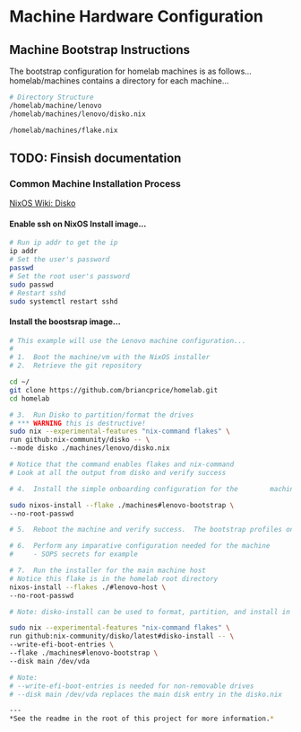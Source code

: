# Machine Hardware Configuration

## Machine Bootstrap Instructions

The bootstrap configuration for homelab machines is as follows...
homelab/machines contains a directory for each machine...
```sh
# Directory Structure
/homelab/machine/lenovo
/homelab/machines/lenovo/disko.nix

/homelab/machines/flake.nix
```
TODO: Finsish documentation
---

### Common Machine Installation Process

[NixOS Wiki: Disko](wiki.nixos.org/wiki/Disko)

#### Enable ssh on NixOS Install image...
```sh
# Run ip addr to get the ip
ip addr
# Set the user's password
passwd
# Set the root user's password
sudo passwd
# Restart sshd
sudo systemctl restart sshd
```
#### Install the boostsrap image...
```sh
# This example will use the Lenovo machine configuration...
#
# 1.  Boot the machine/vm with the NixOS installer
# 2.  Retrieve the git repository

cd ~/
git clone https://github.com/briancprice/homelab.git
cd homelab

# 3.  Run Disko to partition/format the drives
# *** WARNING this is destructive!
sudo nix --experimental-features "nix-command flakes" \
run github:nix-community/disko -- \
--mode disko ./machines/lenovo/disko.nix

# Notice that the command enables flakes and nix-command
# Look at all the output from disko and verify success

# 4.  Install the simple onboarding configuration for the        machine...

sudo nixos-install --flake ./machines#lenovo-bootstrap \
--no-root-passwd

# 5.  Reboot the machine and verify success.  The bootstrap profiles only have one user by default, this is root, you'll need to ssh into the machine using the key

# 6.  Perform any imparative configuration needed for the machine
#     - SOPS secrets for example

# 7.  Run the installer for the main machine host
# Notice this flake is in the homelab root directory
nixos-install --flakes ./#lenovo-host \
--no-root-passwd

```

```bash
# Note: disko-install can be used to format, partition, and install in one step

sudo nix --experimental-features "nix-command flakes" \
run github:nix-community/disko/latest#disko-install -- \
--write-efi-boot-entries \
--flake ./machines#lenovo-bootstrap \
--disk main /dev/vda

# Note:
# --write-efi-boot-entries is needed for non-removable drives
# --disk main /dev/vda replaces the main disk entry in the disko.nix

---
*See the readme in the root of this project for more information.*